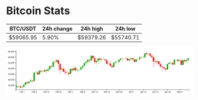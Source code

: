# Bitcoin Stats

BTC/USDT|24h change|24h high|24h low|
|---|---|---|---|
|$59065.95|5.90%|$59379.26|$55740.71|

<img src="./chart.svg">
